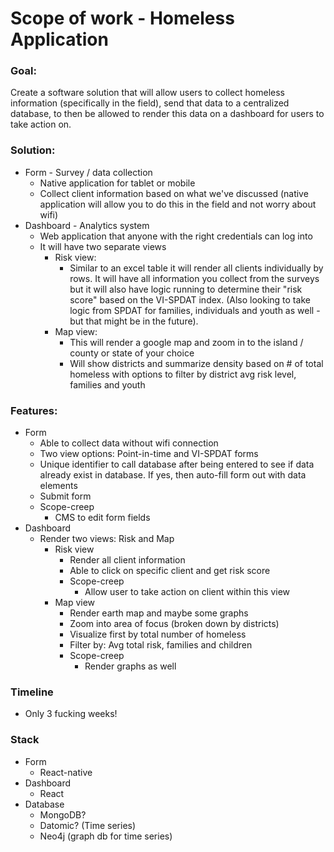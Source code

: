 # Scope of work - Homeless Application

### Goal:
Create a software solution that will allow users to collect homeless information (specifically in the field), send that data to a centralized database, to then be allowed to render this data on a dashboard for users to take action on.

### Solution:
- Form - Survey / data collection
  - Native application for tablet or mobile
  - Collect client information based on what we've discussed (native application will allow you to do this in the field and not worry about wifi)
- Dashboard - Analytics system
  - Web application that anyone with the right credentials can log into
  - It will have two separate views
     - Risk view:
        - Similar to an excel table it will render all clients individually by rows. It will have all information you collect from the surveys but it will also have logic running to determine their "risk score" based on the VI-SPDAT index. (Also looking to take logic from SPDAT for families, individuals and youth as well - but that might be in the future).
     - Map view:
        - This will render a google map and zoom in to the island / county or state of your choice
        - Will show districts and summarize density based on # of total homeless with options to filter by district avg risk level, families and youth

### Features:
 - Form
    - Able to collect data without wifi connection
    - Two view options: Point-in-time and VI-SPDAT forms
    - Unique identifier to call database after being entered to see if data already exist in database. If yes, then auto-fill form out with data elements
    - Submit form
    - Scope-creep
       - CMS to edit form fields
 - Dashboard
    - Render two views: Risk and Map
       - Risk view
          - Render all client information
          - Able to click on specific client and get risk score
          - Scope-creep
             - Allow user to take action on client within this view
       - Map view
          - Render earth map and maybe some graphs
          - Zoom into area of focus (broken down by districts)
          - Visualize first by total number of homeless
          - Filter by: Avg total risk, families and children
          - Scope-creep
             - Render graphs as well

### Timeline
  - Only 3 fucking weeks!

### Stack
 - Form
   - React-native
 - Dashboard
   - React
 - Database
   - MongoDB?
   - Datomic? (Time series)
   - Neo4j (graph db for time series)
